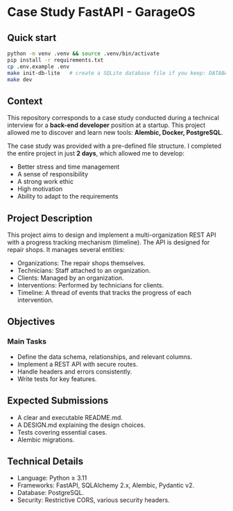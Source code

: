 # Case Study FastAPI - GarageOS 

## Quick start
```bash
python -m venv .venv && source .venv/bin/activate
pip install -r requirements.txt
cp .env.example .env
make init-db-lite   # create a SQLite database file if you keep: DATABASE_URL=sqlite://...
make dev
````

## Context

This repository corresponds to a case study conducted during a technical interview for a **back-end developer** position at a startup.
This project allowed me to discover and learn new tools: **Alembic, Docker, PostgreSQL**.

The case study was provided with a pre-defined file structure.
I completed the entire project in just **2 days**, which allowed me to develop:
- Better stress and time management
- A sense of responsibility
- A strong work ethic
- High motivation
- Ability to adapt to the requirements

## Project Description
This project aims to design and implement a multi-organization REST API with a progress tracking mechanism (timeline).
The API is designed for repair shops. It manages several entities:

- Organizations: The repair shops themselves.
- Technicians: Staff attached to an organization.
- Clients: Managed by an organization.
- Interventions: Performed by technicians for clients.
- Timeline: A thread of events that tracks the progress of each intervention.

## Objectives
### Main Tasks
- Define the data schema, relationships, and relevant columns.
- Implement a REST API with secure routes.
- Handle headers and errors consistently.
- Write tests for key features.

## Expected Submissions
- A clear and executable README.md.
- A DESIGN.md explaining the design choices.
- Tests covering essential cases.
- Alembic migrations.

## Technical Details
- Language: Python ≥ 3.11
- Frameworks: FastAPI, SQLAlchemy 2.x, Alembic, Pydantic v2.
- Database: PostgreSQL.
- Security: Restrictive CORS, various security headers.
